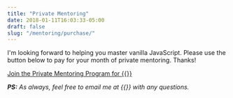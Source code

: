 ```yaml
---
title: "Private Mentoring"
date: 2018-01-11T16:03:33-05:00
draft: false
slug: "/mentoring/purchase/"
---
```


I'm looking forward to helping you master vanilla JavaScript. Please use the button below to pay for your month of private mentoring. Thanks!

<a class="btn btn-large" href="https://gomakethings.com/checkout?edd_action=add_to_cart&download_id=13024&edd_options[price_id]=3">Join the Private Mentoring Program for {{<price-mentoring>}}</a>

*__PS:__ As always, feel free to email me at {{<email>}} with any questions.*